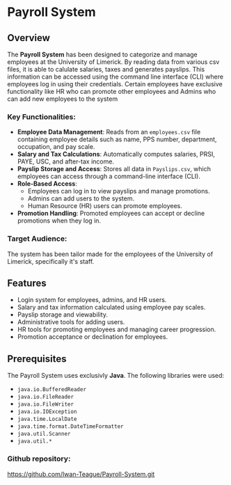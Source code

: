 # Payroll System

## Overview
The **Payroll System** has been designed to categorize and manage employees at the University of Limerick. By reading data from various csv files, 
it is able to calulate salaries, taxes and generates payslips. This information can be accessed using the command line interface (CLI) where employees
log in using their credentials. Certain employees have exclusive functionality like HR who can promote other employees and Admins who can add new 
employees to the system

### Key Functionalities:
- **Employee Data Management**: Reads from an `employees.csv` file containing employee details such as name, PPS number, department, occupation, and pay scale.
- **Salary and Tax Calculations**: Automatically computes salaries, PRSI, PAYE, USC, and after-tax income.
- **Payslip Storage and Access**: Stores all data in `Payslips.csv`, which employees can access through a command-line interface (CLI).
- **Role-Based Access**: 
  - Employees can log in to view payslips and manage promotions.
  - Admins can add users to the system.
  - Human Resource (HR) users can promote employees.
- **Promotion Handling**: Promoted employees can accept or decline promotions when they log in.

### Target Audience:
The system has been tailor made for the employees of the University of Limerick, specifically it's staff.

## Features
- Login system for employees, admins, and HR users.
- Salary and tax information calculated using employee pay scales.
- Payslip storage and viewability.
- Administrative tools for adding users.
- HR tools for promoting employees and managing career progression.
- Promotion acceptance or declination for employees.

## Prerequisites

The Payroll System uses exclusivly **Java**. The following libraries were used:

- `java.io.BufferedReader`
- `java.io.FileReader`
- `java.io.FileWriter`
- `java.io.IOException`
- `java.time.LocalDate`
- `java.time.format.DateTimeFormatter`
- `java.util.Scanner`
- `java.util.*`

### Github repository:
   
https://github.com/Iwan-Teague/Payroll-System.git
